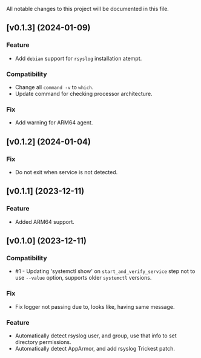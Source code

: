 All notable changes to this project will be documented in this file.

## [v0.1.3] (2024-01-09)
### Feature
* Add `debian` support for `rsyslog` installation atempt.

### Compatibility
* Change all `command -v` to `which`.
* Update command for checking processor architecture.

### Fix
* Add warning for ARM64 agent.

## [v0.1.2] (2024-01-04)
### Fix
* Do not exit when service is not detected.

## [v0.1.1] (2023-12-11)
### Feature
* Added ARM64 support.

## [v0.1.0] (2023-12-11)

### Compatibility
* #1 - Updating 'systemctl show' on `start_and_verify_service` step not to use `--value` option, supports older `systemctl` versions. 

### Fix
* Fix logger not passing due to, looks like, having same message.

### Feature
* Automatically detect rsyslog user, and group, use that info to set directory permissions.
* Automatically detect AppArmor, and add rsyslog Trickest patch.
